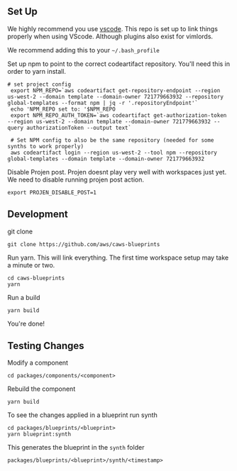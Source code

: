 ## Set Up

We highly recommend you use [vscode](https://code.visualstudio.com/). This repo is set up to link
things properly when using VScode. Although plugins also exist for vimlords.

We recommend adding this to your `~/.bash_profile`

Set up npm to point to the correct codeartifact repository. You'll need this in order to yarn
install.

```
# set project config
 export NPM_REPO=`aws codeartifact get-repository-endpoint --region us-west-2 --domain template --domain-owner 721779663932 --repository global-templates --format npm | jq -r '.repositoryEndpoint'`
 echo 'NPM_REPO set to: '$NPM_REPO
 export NPM_REPO_AUTH_TOKEN=`aws codeartifact get-authorization-token --region us-west-2 --domain template --domain-owner 721779663932 --query authorizationToken --output text`

 # Set NPM config to also be the same repository (needed for some synths to work properly)
 aws codeartifact login --region us-west-2 --tool npm --repository global-templates --domain template --domain-owner 721779663932
```

Disable Projen post. Projen doesnt play very well with workspaces just yet. We need to disable
running projen post action.

```
export PROJEN_DISABLE_POST=1
```

## Development

git clone

```
git clone https://github.com/aws/caws-blueprints
```

Run yarn. This will link everything. The first time workspace setup may take a minute or two.

```
cd caws-blueprints
yarn
```

Run a build

```
yarn build
```

You're done!

## Testing Changes

Modify a component
```
cd packages/components/<component>
```

Rebuild the component
```
yarn build
```

To see the changes applied in a blueprint run synth
```
cd packages/blueprints/<blueprint>
yarn blueprint:synth
```
This generates the blueprint in the `synth` folder
```
packages/blueprints/<blueprint>/synth/<timestamp>
```